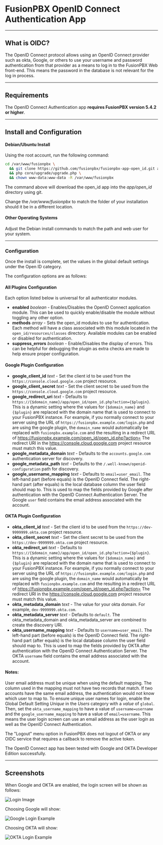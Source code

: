 # FusionPBX  OpenID Connect Authentication App

---

## What is OIDC?

The OpenID Connect protocol allows using an OpenID Connect provider such as okta, Google, or others to use your username and password authentication from that provider as a means to log in to the FusionPBX Web front-end.
This means the password in the database is not relevant for the log in process.

---

## Requirements

The OpenID Connect Authentication app **requires FusionPBX version 5.4.2 or higher**.

---

## Install and Configuration

#### Debian/Ubuntu Install

Using the root account, run the following command:

```sh
cd /var/www/fusionpbx \
  && git clone https://github.com/fusionpbx/fusionpbx-app-open_id.git app/open_id \
  && php core/upgrade/upgrade.php \
  && chown www-data:www-data -R /var/www/fusionpbx
```

The command above will download the open_id app into the *app/open_id* directory using git.

Change the */var/www/fusionpbx* to match the folder of your installation should it be in a different location.

#### Other Operating Systems

Adjust the Debian install commands to match the path and web user for your system.

---
### Configuration

Once the install is complete, set the values in the global default settings under the Open ID category.

The configuration options are as follows:

#### All Plugins Configuration
Each option listed below is universal for all authenticator modules.
- **enabled** *boolean* - Enables/Disables the OpenID Connect application module. This can be used to quickly enable/disable the module without toggling any other option.
- **methods** *array* - Sets the open_id modules to use for authentication. Each method will have a class associated with this module located in the `open_id/resources/classes` directory. Available modules can be enabled or disabled for authentication.
- **suppress_errors** *boolean* - Enable/Disables the display of errors. This can be helpful for debugging the plugin as extra checks are made to help ensure proper configuration.

#### Google Plugin Configuration
- **google_client_id** *text* - Set the client id to be used from the `https://console.cloud.google.com` project resource.
- **google_client_secret** *text* - Set the client secret to be used from the `https://console.cloud.google.com` project resource.
- **google_redirect_uri** *text* - Defaults to `https://{$domain_name}/app/open_id/open_id.php?action={$plugin}`. This is a dynamic setting where the values for `{$domain_name}` and `{$plugin}` are replaced with the domain name that is used to connect to your FusionPBX instance. For example, if you normally connect to your server using the URL of `https://fusionpbx.example.com/login.php` and are using the google plugin, the `domain_name` would automatically be replaced with `fusionpbx.example.com` and the resulting in a redirect URL of https://fusionpbx.example.com/open_id/open_id.php?action= The redirect URI in the https://console.cloud.google.com project resource must match this value.
- **google_metadata_domain** *text* - Defaults to the `accounts.google.com` authentication server for discovery.
- **google_metadata_path** *text* - Defaults to the `/.well-known/openid-configuration` path for discovery.
- **google_username_mapping** *text* - Defaults to `email=user_email`. The left-hand part (before equals) is the OpenID Connect field. The right-hand part (after equals) is the local database column the user field should map to. This is used to map the fields provided by Google after authentication with the OpenID Connect Authentication Server. The Google `user` field contains the email address associated with the account.

#### OKTA Plugin Configuration
- **okta_client_id** *text* - Set the client id to be used from the `https://dev-9999999.okta.com` project resource.
- **okta_client_secret** *text* - Set the client secret to be used from the `https://dev-9999999.okta.com` project resource.
- **okta_redirect_uri** *text* - Defaults to `https://{$domain_name}/app/open_id/open_id.php?action={$plugin}`. This is a dynamic setting where the values for `{$domain_name}` and `{$plugin}` are replaced with the domain name that is used to connect to your FusionPBX instance. For example, if you normally connect to your server using the URL of `https://fusionpbx.example.com/login.php` and are using the google plugin, the `domain_name` would automatically be replaced with `fusionpbx.example.com` and the resulting in a redirect URL of https://fusionpbx.example.com/open_id/open_id.php?action= The redirect URI in the https://console.cloud.google.com project resource must match this value.
- **okta_metadata_domain** *text* - The value for your okta domain. For example, `dev-9999999.okta.com`.
- **okta_metadata_server** *text* - Defaults to `default`. The okta_metadata_domain and okta_metadata_server are combined to create the discovery URI.
- **okta_username_mapping** *text* - Defaults to `username=user_email`. The left-hand part (before equals) is the OpenID Connect field. The right-hand part (after equals) is the local database column the user field should map to. This is used to map the fields provided by OKTA after authentication with the OpenID Connect Authentication Server. The OKTA `username` field contains the email address associated with the account.

#### Notes:

User email address must be unique when using the default mapping. The column used in the mapping must not have two records that match. If two accounts have the same email address, the authentication would not know which user to map to. To ensure unique user names for login, enable the Global Default Setting *Unique* in the *Users* category with a *value* of `global`. Then, set the `okta_username_mapping` to have a value of `username=username` and the `google_username_mapping` to have a value of `email=username`. This means the user login screen can use an email address as the user login as well as the OpenID Connect Authentication.

The "Logout" menu option in FusionPBX does not logout of OKTA or any OIDC service that requires a callback to remove the active token.

The OpenID Connect app has been tested with Google and OKTA Developer Edition successfully.

---

## Screenshots

When Google and OKTA are enabled, the login screen will be shown as follows:

![Login Image](./resources/images/oidc/OIDC_login.png)

Choosing Google will show:

![Google Login Example](./resources/images/oidc/OIDC_login_google.png)

Choosing OKTA will show:

![OKTA Login Example](./resources/images/oidc/OIDC_login_okta.png)
